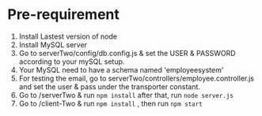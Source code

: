 # Pre-requirement
1. Install Lastest version of node
2. Install MySQL server
3. Go to serverTwo/config/db.config.js & set the USER & PASSWORD according to your mySQL setup.
4. Your MySQL need to have a schema named 'employeesystem'
5. For testing the email, go to serverTwo/controllers/employee.controller.js and set the user & pass under the transporter constant.
6. Go to /serverTwo & 
run `npm install`
after that, run `node server.js`
7. Go to /client-Two &
 run `npm install`
, then run `npm start`

